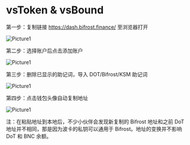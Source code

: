 # vsToken & vsBound
第一步：复制链接 https://dash.bifrost.finance/ 至浏览器打开  

<img :src="$withBase('/picture/P1.png')" alt="Picture1" />

第二步：选择账户后点击添加账户

<img :src="$withBase('/picture/P2.png')" alt="Picture1" />

第三步：删除已显示的助记词，导入 DOT/Bifrost/KSM 助记词  

<img :src="$withBase('/picture/P3.png')" alt="Picture1" />

第四步：点击钱包头像自动复制地址

<img :src="$withBase('/picture/P4.png')" alt="Picture1" />

注：在粘贴地址到本地后，不少小伙伴会发现新复制的 Bifrost 地址和之前 DoT 地址并不相同，那是因为波卡的私钥可以通用于 Bifrost。地址的变换并不影响 DoT 和 BNC 余额。

